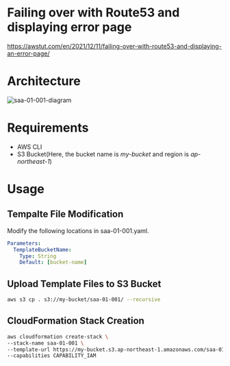 # Failing over with Route53 and displaying error page

https://awstut.com/en/2021/12/11/failing-over-with-route53-and-displaying-an-error-page/

# Architecture

![saa-01-001-diagram](https://user-images.githubusercontent.com/84276199/204133753-ef4af43d-9ed6-4ea8-b891-b014b9cd4833.png)

# Requirements

* AWS CLI
* S3 Bucket(Here, the bucket name is *my-bucket* and region is *ap-northeast-1*)

# Usage

## Tempalte File Modification

Modify the following locations in saa-01-001.yaml.

```yaml
Parameters:
  TemplateBucketName:
    Type: String
    Default: [bucket-name]
```

## Upload  Template Files to S3 Bucket

```bash
aws s3 cp . s3://my-bucket/saa-01-001/ --recursive
```

## CloudFormation Stack Creation

```bash
aws cloudformation create-stack \
--stack-name saa-01-001 \
--template-url https://my-bucket.s3.ap-northeast-1.amazonaws.com/saa-01-001/saa-01-001.yaml \
--capabilities CAPABILITY_IAM
```
